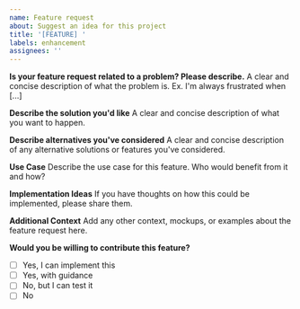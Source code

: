 ```yaml
---
name: Feature request
about: Suggest an idea for this project
title: '[FEATURE] '
labels: enhancement
assignees: ''
---
```


**Is your feature request related to a problem? Please describe.**
A clear and concise description of what the problem is. Ex. I'm always frustrated when [...]

**Describe the solution you'd like**
A clear and concise description of what you want to happen.

**Describe alternatives you've considered**
A clear and concise description of any alternative solutions or features you've considered.

**Use Case**
Describe the use case for this feature. Who would benefit from it and how?

**Implementation Ideas**
If you have thoughts on how this could be implemented, please share them.

**Additional Context**
Add any other context, mockups, or examples about the feature request here.

**Would you be willing to contribute this feature?**
- [ ] Yes, I can implement this
- [ ] Yes, with guidance
- [ ] No, but I can test it
- [ ] No
